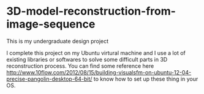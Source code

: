 # 3D-model-reconstruction-from-image-sequence
This is my undergraduate design project

I complete this project on my Ubuntu virtural machine and I use a lot of existing libraries or softwares to solve some difficult parts in 3D reconstruction process. 
You can find some reference here http://www.10flow.com/2012/08/15/building-visualsfm-on-ubuntu-12-04-precise-pangolin-desktop-64-bit/ to know how to set up these thing in your OS.


